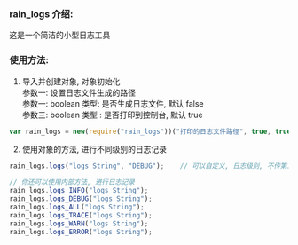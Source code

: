 ### rain_logs 介绍:

这是一个简洁的小型日志工具

### 使用方法:

1. 导入并创建对象, 对象初始化 <br/>
参数一: 设置日志文件生成的路径 <br/>
参数一: boolean 类型: 是否生成日志文件, 默认 false <br/>
参数三: boolean 类型 : 是否打印到控制台, 默认 true

~~~js
var rain_logs = new(require("rain_logs"))("打印的日志文件路径", true, true);
~~~

2. 使用对象的方法,  进行不同级别的日志记录

~~~js
rain_logs.logs("logs String", "DEBUG");    // 可以自定义, 日志级别, 不传第二个参数, 默认没有级别

// 你还可以使用内部方法, 进行日志记录
rain_logs.logs_INFO("logs String");
rain_logs.logs_DEBUG("logs String");
rain_logs.logs_ALL("logs String");
rain_logs.logs_TRACE("logs String");
rain_logs.logs_WARN("logs String");
rain_logs.logs_ERROR("logs String");
~~~